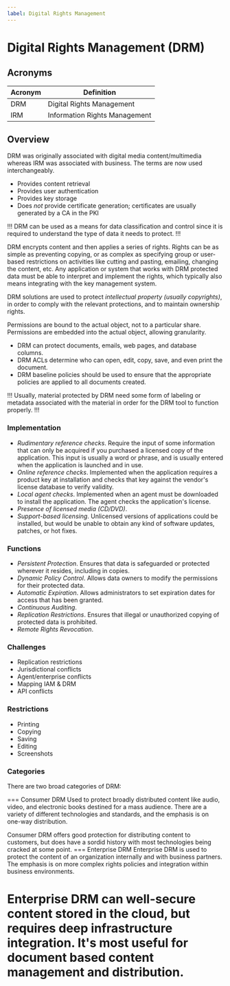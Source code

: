 ```yaml
---
label: Digital Rights Management
---
```


# Digital Rights Management (DRM)

## Acronyms

| Acronym | Definition |
| - | - |
| DRM | Digital Rights Management |
| IRM | Information Rights Management |

## Overview

DRM was originally associated with digital media content/multimedia whereas IRM was associated with business. The terms are now used interchangeably.

- Provides content retrieval
- Provides user authentication
- Provides key storage
- Does *not* provide certificate generation; certificates are usually generated by a CA in the PKI

!!!
DRM can be used as a means for data classification and control since it is required to understand the type of data it needs to protect.
!!!

DRM encrypts content and then applies a series of rights. Rights can be as simple as preventing copying, or as complex as specifying group or user-based restrictions on activities like cutting and pasting, emailing, changing the content, etc. Any application or system that works with DRM protected data must be able to interpret and implement the rights, which typically also means integrating with the key management system.

DRM solutions are used to protect *intellectual property (usually copyrights)*, in order to comply with the relevant protections, and to maintain ownership rights.

Permissions are bound to the actual object, not to a particular share. Permissions are embedded into the actual object, allowing granularity.

- DRM can protect documents, emails, web pages, and database columns.
- DRM ACLs determine who can open, edit, copy, save, and even print the document.
- DRM baseline policies should be used to ensure that the appropriate policies are applied to all documents created.

!!!
Usually, material protected by DRM need some form of labeling or metadata associated with the material in order for the DRM tool to function properly.
!!!

### Implementation

- *Rudimentary reference checks*. Require the input of some information that can only be acquired if you purchased a licensed copy of the application. This input is usually a word or phrase, and is usually entered when the application is launched and in use.
- *Online reference checks*. Implemented when the application requires a product key at installation and checks that key against the vendor's license database to verify validity.
- *Local agent checks*. Implemented when an agent must be downloaded to install the application. The agent checks the application's license.
- *Presence of licensed media (CD/DVD)*.
- *Support-based licensing*. Unlicensed versions of applications could be installed, but would be unable to obtain any kind of software updates, patches, or hot fixes.

### Functions

- *Persistent Protection*. Ensures that data is safeguarded or protected wherever it resides, including in copies.
- *Dynamic Policy Control*. Allows data owners to modify the permissions for their protected data.
- *Automatic Expiration*. Allows administrators to set expiration dates for access that has been granted.
- *Continuous Auditing*.
- *Replication Restrictions*. Ensures that illegal or unauthorized copying of protected data is prohibited.
- *Remote Rights Revocation*.

### Challenges

- Replication restrictions
- Jurisdictional conflicts
- Agent/enterprise conflicts
- Mapping IAM & DRM
- API conflicts

### Restrictions

- Printing
- Copying
- Saving
- Editing
- Screenshots

### Categories

There are two broad categories of DRM:

=== Consumer DRM
Used to protect broadly distributed content like audio, video, and electronic books destined for a mass audience. There are a variety of different technologies and standards, and the emphasis is on one-way distribution.

Consumer DRM offers good protection for distributing content to customers, but does have a sordid history with most technologies being cracked at some point.
=== Enterprise DRM
Enterprise DRM is used to protect the content of an organization internally and with business partners. The emphasis is on more complex rights policies and integration within business environments.

Enterprise DRM can well-secure content stored in the cloud, but requires deep infrastructure integration. It's most useful for document based content management and distribution.
===
